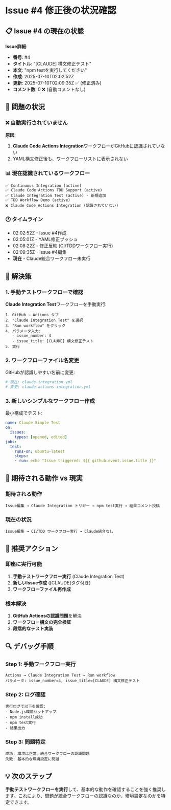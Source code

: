 # Issue #4 修正後の状況確認

## 📋 Issue #4 の現在の状態

**Issue詳細**:
- **番号**: #4
- **タイトル**: "[CLAUDE] 構文修正テスト"
- **本文**: "npm testを実行してください"
- **作成**: 2025-07-10T02:02:52Z
- **更新**: 2025-07-10T02:09:35Z ✅ (修正済み)
- **コメント数**: 0 ❌ (自動コメントなし)

## 🚨 問題の状況

### ❌ 自動実行されていません

**原因**: 
1. **Claude Code Actions Integration**ワークフローがGitHubに認識されていない
2. YAML構文修正後も、ワークフローリストに表示されない

### 📊 現在認識されているワークフロー
```
✅ Continuous Integration (active)
✅ Claude Code Actions TDD Support (active)  
✅ Claude Integration Test (active) - 新規追加
✅ TDD Workflow Demo (active)
❌ Claude Code Actions Integration (認識されていない)
```

### 🕐 タイムライン
- 02:02:52Z - Issue #4作成
- 02:05:01Z - YAML修正プッシュ
- 02:08:22Z - 修正反映 (CI/TDDワークフロー実行)
- 02:09:35Z - Issue #4編集
- **現在** - Claude統合ワークフロー未実行

## 🔧 解決策

### 1. 手動テストワークフローで確認

**Claude Integration Test**ワークフローを手動実行:
```
1. GitHub → Actions タブ
2. "Claude Integration Test" を選択
3. "Run workflow" をクリック
4. パラメータ入力:
   - issue_number: 4
   - issue_title: [CLAUDE] 構文修正テスト
5. 実行
```

### 2. ワークフローファイル名変更

GitHubが認識しやすい名前に変更:
```bash
# 現在: claude-integration.yml
# 変更: claude-actions-integration.yml
```

### 3. 新しいシンプルなワークフロー作成

最小構成でテスト:
```yaml
name: Claude Simple Test
on:
  issues:
    types: [opened, edited]
jobs:
  test:
    runs-on: ubuntu-latest
    steps:
    - run: echo "Issue triggered: ${{ github.event.issue.title }}"
```

## 🎯 期待される動作 vs 現実

### 期待される動作
```
Issue編集 → Claude Integration トリガー → npm test実行 → 結果コメント投稿
```

### 現在の状況
```
Issue編集 → CI/TDD ワークフロー実行 → Claude統合なし
```

## 📝 推奨アクション

### 即座に実行可能
1. **手動テストワークフロー実行** (Claude Integration Test)
2. **新しいIssue作成** ([CLAUDE]タグ付き)
3. **ワークフローファイル再作成**

### 根本解決
1. **GitHub Actionsの認識問題**を解決
2. **ワークフロー構文の完全検証**
3. **段階的なテスト実装**

## 🔍 デバッグ手順

### Step 1: 手動ワークフロー実行
```
Actions → Claude Integration Test → Run workflow
パラメータ: issue_number=4, issue_title=[CLAUDE] 構文修正テスト
```

### Step 2: ログ確認
```
実行ログで以下を確認:
- Node.js環境セットアップ
- npm install成功
- npm test実行
- 結果出力
```

### Step 3: 問題特定
```
成功: 環境は正常、統合ワークフローの認識問題
失敗: 基本的な環境設定に問題
```

## 💡 次のステップ

**手動テストワークフローを実行**して、基本的な動作を確認することを強く推奨します。これにより、問題が統合ワークフローの認識なのか、環境設定なのかを特定できます。